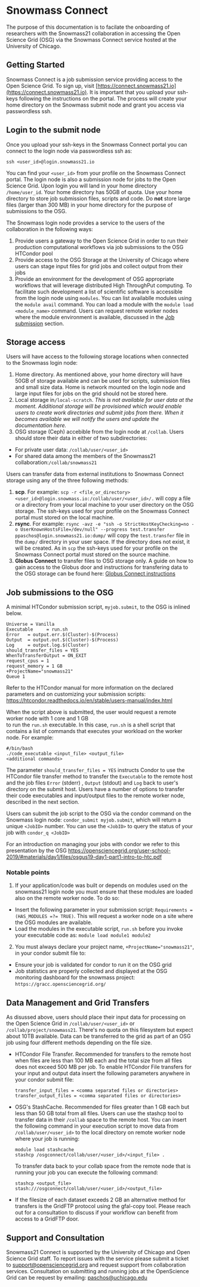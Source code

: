 # Snowmass Connect

The purpose of this documentation is to facilate the onboarding of researchers with the Snowmass21 collaboration in accessing
the Open Science Grid (OSG) via the Snowmass Connect service hosted at the University of Chicago.
  
## Getting Started

Snowmass Connect is a job submission service providing access to the Open Science Grid. To sign up, visit [https://connect.snowmass21.io](https://connect.snowmass21.io). It is important that you upload your ssh-keys following the instructions on the portal. The process will create your
home directory on the Snowmass submit node and grant you access via passwordless ssh.

## Login to the submit node

Once you upload your ssh-keys in the Snowmass Connect portal you can connect to the login node via passwordless ssh as:

`ssh <user_id>@login.snowmass21.io` 

You can find your `<user_id>` from your profile on the Snowmass Connect portal. 
The login node is also a submission node for jobs to the Open Science Grid. Upon login you will land in your home directory `/home/user_id`. Your home 
directory has 50GB of quota. Use your home directory to store job submission files, scripts and code. Do **not** store large files (larger than 300 MB) in your home directory for the purpose of submissions to the OSG. 

The Snowmass login node provides a service to the users of the collaboration in the following ways:

1. Provide users a gateway to the Open Science Grid in order to 
run their production computational workflows via job submissions to the OSG HTCondor pool
2. Provide access to the OSG Storage at the University of Chicago where users can stage input files for grid jobs and collect
output from their jobs
3. Provide an environment for the development of OSG appropriate workflows that will leverage distributed High ThroughPut 
computing. To facilitate such development a list of scientific software is accessible from the login node using `modules`. You can list availablle 
modules using the `module avail` command. You can load a module with the `module load <module_name>` command. Users can request remote worker
nodes where the module environment is available, discussed in the [Job submission](#Job-submissions-to-the-OSG) section.

## Storage access

Users will have access to the following storage locations when connected to the Snowmass login node:

1. Home directory. As mentioned above, your home directory will have 50GB of storage  available and can
be used for scripts, submission files and small size data. Home is network mounted on the login node and large input 
files for jobs on the grid should not be stored here.
2. Local storage in`/local-scratch`. *This is not available for user data at the moment. Additional storage will be*
*provisioned which would enable users to create work directories and submit jobs from there.*
*When it becomes available we will notify the users and update the documentation here.*
3. OSG storage (Ceph) accebible from the login node at `/collab`. Users should store their 
data in either of two subdirectories:  
* For private user data: `/collab/user/<user_id>`  
* For shared data among the members of the Snowmass21 collaboration:`/collab/snowmass21`

Users can transfer data from external institutions to Snowmass Connect storage using any of the three following methods:
1. **scp**. For example: `scp -r <file_or_directory> <user_id>@login.snowmass.io:/collab/user/<user_id>/.` will copy a file or a directory
from your local machine to your user directory on the OSG storage. The ssh-keys used for your profile on the Snowmass Connect portal 
must stored on the local machine.
2. **rsync**. For example: `rsync -avz -e "ssh -o StrictHostKeyChecking=no -o UserKnownHostsFile=/dev/null" --progress test.transfer ppaschos@login.snowmass21.io:dump/` will copy the `test.transfer` file in the `dump/` directory in your user space. If the directory 
does not exist, it will be created. As in `scp` the ssh-keys used for your profile on the Snowmass Connect portal 
must stored on the source machine.
3. **Globus Connect** to transfer files to OSG storage only. A guide on how to gain access to the Globus door and instructions for transfering 
data to the OSG storage can be found here: [Globus Connect instructions](globus.md)

 
## Job submissions to the OSG

A minimal HTCondor submission script, `myjob.submit`, to the OSG is inlined below. 

    Universe = Vanilla
    Executable     = run.sh
    Error   = output.err.$(Cluster)-$(Process)
    Output  = output.out.$(Cluster)-$(Process)
    Log     = output.log.$(Cluster)
    should_transfer_files = YES
    WhenToTransferOutput = ON_EXIT
    request_cpus = 1
    request_memory = 1 GB
    +ProjectName="snowmass21"
    Queue 1

Refer to the HTCondor manual for more information on the declared parameters and on customizing your submission scripts: https://htcondor.readthedocs.io/en/stable/users-manual/index.html

When the script above is submitted, the user would request a remote worker node with 1 core and 1 GB  
to run the `run.sh` executable. In this case, `run.sh` is a shell script that contains a list of commands 
that executes your workload on the worker node.  For example: 

    #/bin/bash
    ./code_executable <input_file> <output_file>
    <additional commands>

The parameter `should_transfer_files = YES` instructs Condor to use the HTCondor file transfer 
method to transfer the `Executable` to the remote host and the job files `Error` (stderr) , `Output` (stdout) and `Log` 
back to user's directory on the submit host. Users have a number of options to transfer
their code executables and input/output files to the remote worker node, described in the next section.

Users can submit the job script to the OSG via the condor command on the Snowmass login node: 
`condor_submit myjob.submit`, which will return a unique `<JobID>` number. 
You can use the `<JobID>` to query the status of your job with `condor_q <JobID>`

For an introduction on managing your jobs with condor we refer to this presentation by the OSG
https://opensciencegrid.org/user-school-2019/#materials/day1/files/osgus19-day1-part1-intro-to-htc.pdf

### Notable points

1. If your application/code was built or depends on modules used on the snowmass21 login node you must 
ensure that these modules are loaded also on the remote worker node. To do so:
* Insert the following parameter in your submission script: `Requirements = (HAS_MODULES =?= TRUE)`. This will 
request a worker node on a site where the OSG modules are available.
* Load the modules in the executable script, `run.sh` before you invoke your executable code as: `module load module1 module2`
2. You must always declare your project name, `+ProjectName="snowmass21"`, in your condor submit file to:
* Ensure your job is validated for condor to run it on the OSG grid
* Job statistics are properly collected and displayed at the OSG monitoring dashboard for the snowmass project: `https://gracc.opensciencegrid.org/`

## Data Management and Grid Transfers

As disussed above, users should place their input data for processing on the Open Science Grid in `/collab/user/<user_id>` or `/collab/project/snowmass21`. There's no quota on this filesystem but expect about 10TB available. Data can be transferred to the grid as part of an OSG job using four different methods depending on the file size.

* HTCondor File Transfer. Recommended for transfers to the remote host when files are less than 100 MB each and the total size from all files does not exceed 500 MB per job. To enable HTCondor File transfers for your input and output data insert the following parameters
anywhere in your condor submit file:

      transfer_input_files = <comma separated files or directories>
      transfer_output_files = <comma separated files or directories>

* OSG's StashCache. Recommended for files greater than 1 GB each but less than 50 GB total from all files. 
Users can use the stashcp tool to transfer data in their `/collab` space to the remote host. 
You can insert the following command in your execution script to  move data from `/collab/user/<user_id>` to the local
directory on remote worker node where your job is running: 

      module load stashcache
      stashcp /osgconnect/collab/user/<user_id>/<input_file> .

  To transfer data back to your collab space from the remote node that is running your job you can execute the following command:

      stashcp <output_file> stash:///osgconnect/collab/user/<user_id>/<output_file>
    
* If the filesize of each dataset exceeds 2 GB an alternative method for transfers is the GridFTP protocol using the gfal-copy tool. Please reach out 
for a consultation to discuss if your workflow can benefit from access to a GridFTP door. 

## Support and Consultation

Snowmass21 Connect is supported by the University of Chicago and Open Science Grid staff. To report issues with the service please submit a ticket to
support@opensciencegrid.org and request support from collaboration services. Consultation on submitting and running jobs at the OpenScience Grid
can be request by emailing: paschos@uchicago.edu
